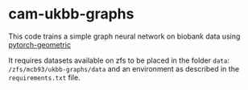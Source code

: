 # cam-ukbb-graphs

This code trains a simple graph neural network on biobank data using
[pytorch-geometric](https://pytorch-geometric.readthedocs.io)

It requires datasets available on zfs to be placed in the folder `data`:
`/zfs/mcb93/ukbb-graphs/data` and an environment as described in the
`requirements.txt` file.

<!---
format code with:
```
black .
prettier --write --print-width 79 --prose-wrap always *.md
```

Send all to zfs with:
```sh
rsync -avhtXE \
    --chmod=770 \
    --delete \
    --force \
    --groupmap="*:abg" \
    ~/Documents/cambridge/gnns-graphs \
    abg-cluster1.psychol.private.cam.ac.uk:/zfs/mcb93/gnns-graphs
```

Create venv:
```
python3 -m venv flashlight
source flashlight/bin/activate
pip3 install torch torchvision torchaudio
pip3 install --verbose git+https://github.com/pyg-team/pyg-lib.git
pip3 install torch_geometric torch_scatter torch_sparse torch_cluster torch_spline_conv
pip3 install shap optuna matplotlib
```

Create `reqirements.txt` file:
```
source flashlight/bin/activate
python3 -m pip list --format=freeze > requirements.txt
```
-->
